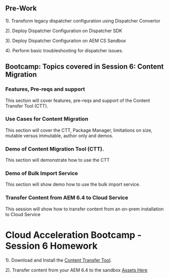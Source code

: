 ## Pre-Work

1). Transform legacy dispatcher configuration using Dispatcher Convertor

2). Deploy Dispatcher Configuration on Dispatcher SDK

3). Deploy Dispatcher Configuration on AEM CS Sandbox

4). Perform basic troubleshooting for dispatcher issues.


## Bootcamp: Topics covered in Session 6: Content Migration

### Features, Pre-reqs and support

This section will cover features, pre-reqs and support of the Content Transfer Tool (CTT).

### Use Cases for Content Migration

This section will cover the CTT, Package Manager, limitations on size, mutable versus immutable, author only and demos. 

### Demo of Content Migration Tool (CTT). 

This section will demonstrate how to use the CTT

### Demo of Bulk Import Service

This section will show demo how to use the bulk import service. 

### Transfer Content from AEM 6.4 to Cloud Service

This session will show how to transfer content from an on-prem installation to Cloud Service


# Cloud Acceleration Bootcamp - Session 6 Homework

1). Download and Install the [Content Transfer Tool](https://experience.adobe.com/#/downloads/content/software-distribution/en/aemcloud.html).

2). Transfer content from your AEM 6.4 to the sandbox [Assets Here](https://git.corp.adobe.com/aem-enablement/CloudAccelerationBootcamp/tree/session6/assets)









